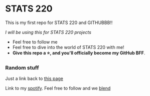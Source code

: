 # STATS  220

This is my first repo for STATS 220 and GITHUBBB!!

*I will be using this for STATS 220 projects*

- Feel free to follow me
- Feel free to dive into the world of STATS 220 with me!
- **Give this repo a ⭐, and you'll officially become my GitHub BFF**.

### Random stuff
Just a link back to [this page](https://github.com/songmingten/stats220)

Link to my [spotify](https://open.spotify.com/user/22qwrxusvtbwcwdgghfiku2mq?si=0609a1eb815f4aed). 
Feel free to follow and we [blend]( https://open.spotify.com/blend/taste-match/a69c0a3d3550bd63?si=9NGxyWy3SPqGESBwO9xFmg&fallback=getapp&blendDecoration=5f9c38d2) 


